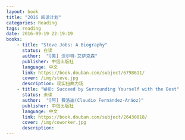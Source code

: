 ```yaml
---
layout: book
title: "2016 阅读计划"
categories: Reading
tags: reading
date: 2016-09-19 22:19:19
books:
    - title: "Steve Jobs: A Biography"
      status: 在读
      author:  "[美] 沃尔特·艾萨克森"
      publisher: 中信出版社
      language: 中文
      link: https://book.douban.com/subject/6798611/
      cover: /img/steve.jpg
      description: 现实扭曲力场
    - title: "WHO: Succeed by Surrounding Yourself with the Best"
      status: 未读
      author:  "[阿] 费洛迪(Claudio Fernández-Aráoz)"
      publisher: 中信出版社
      language: 中文
      link: https://book.douban.com/subject/26430818/
      cover: /img/coworker.jpg
      description:
---
```

